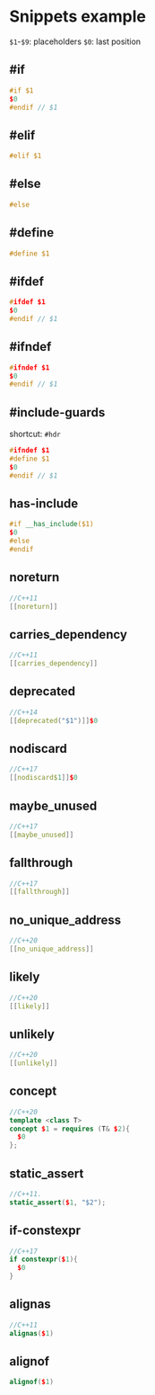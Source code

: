 # Snippets example

`$1`-`$9`: placeholders
`$0`: last position

## #if

```cpp
#if $1
$0
#endif // $1
```

## #elif

```cpp
#elif $1
```

## #else

```cpp
#else
```

## #define

```cpp
#define $1
```

## #ifdef

```cpp
#ifdef $1
$0
#endif // $1
```

## #ifndef

```cpp
#ifndef $1
$0
#endif // $1
```

## #include-guards

shortcut: `#hdr`

```cpp
#ifndef $1
#define $1
$0
#endif // $1
```

## has-include

```cpp
#if __has_include($1)
$0
#else
#endif
```

## noreturn

```cpp
//C++11
[[noreturn]]
```

## carries_dependency

```cpp
//C++11
[[carries_dependency]]
```

## deprecated

```cpp
//C++14
[[deprecated("$1")]]$0
```

## nodiscard

```cpp
//C++17
[[nodiscard$1]]$0
```

## maybe_unused

```cpp
//C++17
[[maybe_unused]]
```

## fallthrough

```cpp
//C++17
[[fallthrough]]
```

## no_unique_address

```cpp
//C++20
[[no_unique_address]]
```

## likely

```cpp
//C++20
[[likely]]
```

## unlikely

```cpp
//C++20
[[unlikely]]
```

## concept

```cpp
//C++20
template <class T>
concept $1 = requires (T& $2){
  $0
};
```

## static_assert

```cpp
//C++11.
static_assert($1, "$2");
```

## if-constexpr

```cpp
//C++17
if constexpr($1){
  $0
}
```

## alignas

```cpp
//C++11
alignas($1)
```

## alignof

```cpp
alignof($1)
```
